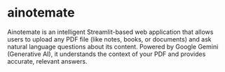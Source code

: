 # ainotemate
Ainotemate is an intelligent Streamlit-based web application that allows users to upload any PDF file (like notes, books, or documents) and ask natural language questions about its content. Powered by Google Gemini (Generative AI), it understands the context of your PDF and provides accurate, relevant answers.
